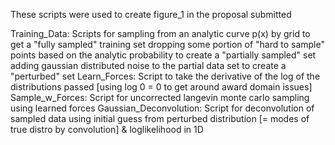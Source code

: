 These scripts were used to create figure_1 in the proposal submitted

Training_Data: 
  Scripts for sampling from an analytic curve p(x) by grid to get a "fully sampled" training set
  dropping some portion of "hard to sample" points based on the analytic probability to create a "partially sampled" set 
  adding gaussian distributed noise to the partial data set to create a "perturbed" set
Learn_Forces:
  Script to take the derivative of the log of the distributions passed [using log 0 = 0 to get around award domain issues]
Sample_w_Forces:
  Script for uncorrected langevin monte carlo sampling using learned forces
Gaussian_Deconvolution:
  Script for deconvolution of sampled data using initial guess from perturbed distribution [= modes of true distro by convolution] & loglikelihood in 1D

